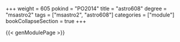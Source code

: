 +++
weight = 605
pokind = "PO2014"
title = "astro608"
degree = "msastro2"
tags = ["msastro2", "astro608"]
categories = ["module"]
bookCollapseSection = true
+++

{{< genModulePage >}}
